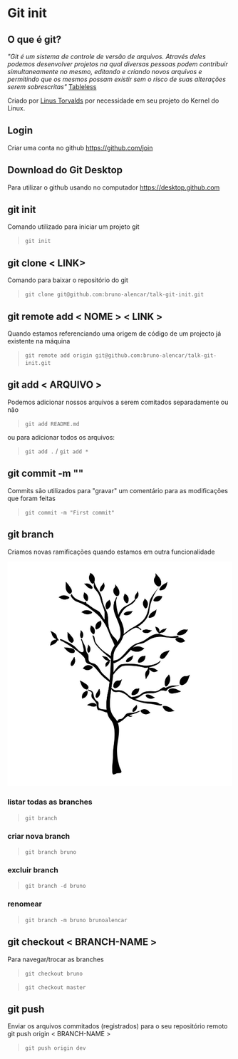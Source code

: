# Git init

## O que é git?
 *"Git é um sistema de controle de versão de arquivos. Através deles podemos desenvolver projetos na qual diversas pessoas podem contribuir simultaneamente no mesmo, editando e criando novos arquivos e permitindo que os mesmos possam existir sem o risco de suas alterações serem sobrescritas"*
 [Tableless](https://tableless.com.br/tudo-que-voce-queria-saber-sobre-git-e-github-mas-tinha-vergonha-de-perguntar/)


Criado por [Linus Torvalds](https://pt.wikipedia.org/wiki/Linus_Torvalds) por necessidade em seu projeto do Kernel do Linux.

## Login
Criar uma conta no github
https://github.com/join

## Download do Git Desktop
Para utilizar o github usando no computador
https://desktop.github.com

## git init 
Comando utilizado para iniciar um projeto git
> `git init`

## git clone < LINK>
Comando para baixar o repositório do git
> `git clone git@github.com:bruno-alencar/talk-git-init.git`

## git remote add < NOME > < LINK >
Quando estamos referenciando uma origem de código de um projecto já existente na máquina
> `git remote add origin git@github.com:bruno-alencar/talk-git-init.git`

## git add < ARQUIVO >
Podemos adicionar nossos arquivos a serem comitados separadamente ou não
> `git add README.md`

ou para adicionar todos os arquivos:
> `git add .` / `git add *`

## git commit -m ""
Commits são utilizados para "gravar" um comentário para as modificações que foram feitas
> `git commit -m "First commit"`

## git branch
Criamos novas ramificações quando estamos em outra funcionalidade

![Branch](./branch.jpg "Branch example")

### listar todas as branches
> `git branch`

### criar nova branch 
> `git branch bruno`

### excluir branch
> `git branch -d bruno`

### renomear
> `git branch -m bruno brunoalencar`

## git checkout < BRANCH-NAME >
Para navegar/trocar as branches

> `git checkout bruno`

> `git checkout master`

## git push
Enviar os arquivos commitados (registrados) para o seu repositório remoto
git push origin < BRANCH-NAME >

> `git push origin dev`
